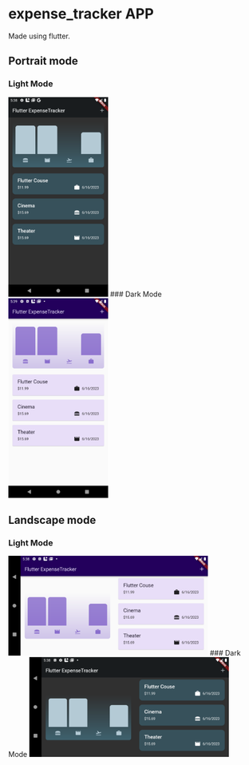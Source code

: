 # expense_tracker APP

Made using flutter.

## Portrait mode
### Light Mode
<img alt="Light Mode" src="Screenshot_1686937095.png" width="200">
### Dark Mode
<img alt="Dark Mode" src="Screenshot_1686937144.png" width="200">

## Landscape mode
### Light Mode
<img alt="Light Mode" src="Screenshot_1686937138.png" width="400">
### Dark Mode
<img alt="Dark Mode " src="Screenshot_1686937113.png" width="400">

